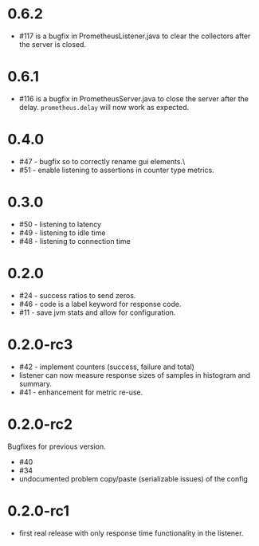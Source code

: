 # 0.6.2

* #117 is a bugfix in PrometheusListener.java to clear the collectors after the server is closed.

# 0.6.1

* #116 is a bugfix in PrometheusServer.java to close the server after the delay.
  `prometheus.delay` will now work as expected.

# 0.4.0

* #47 - bugfix so to correctly rename gui elements.\
* #51 - enable listening to assertions in counter type metrics.

# 0.3.0

* #50 - listening to latency
* #49 - listening to idle time
* #48 - listening to connection time

# 0.2.0

* #24 - success ratios to send zeros.
* #46 - code is a label keyword for response code.
* #11 - save jvm stats and allow for configuration.


# 0.2.0-rc3
* #42 - implement counters (success, failure and total)
* listener can now measure response sizes of samples in histogram and summary.
* #41 - enhancement for metric re-use.

# 0.2.0-rc2
Bugfixes for previous version.

* #40
* #34
* undocumented problem copy/paste (serializable issues) of the config


# 0.2.0-rc1
* first real release with only response time functionality in the listener.

